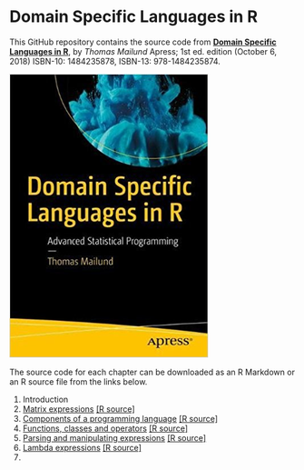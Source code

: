# Domain Specific Languages in R

This GitHub repository contains the source code from [**Domain Specific Languages in R**](https://amzn.to/2pTdfq5), by *Thomas Mailund* Apress; 1st ed. edition (October 6, 2018)
ISBN-10: 1484235878, ISBN-13: 978-1484235874.

![](cover.jpg)

The source code for each chapter can be downloaded as an R Markdown or an R source file from the links below.

1. Introduction
2. [Matrix expressions](Matrix-expressions/README.md) [[R source]](Matrix-expressions/README.R)
3. [Components of a programming language](Components-of-a-language/README.md) [[R source]](Components-of-a-language/README.R)
4. [Functions, classes and operators](Functions-expressions-operators/README.md) [[R source]](Functions-expressions-operators/README.R)
5. [Parsing and manipulating expressions](Parsing_and_manipulating_expressions/README.md) [[R source]](Parsing_and_manipulating_expressions/README.R)
6. [Lambda expressions](Lambda/README.md) [[R source]](Lambda/README.R)
7. 

